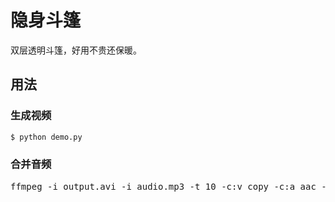 # 隐身斗篷
双层透明斗篷，好用不贵还保暖。

## 用法

### 生成视频
```bash
$ python demo.py
```

### 合并音频

<pre>
ffmpeg -i output.avi -i audio.mp3 -t 10 -c:v copy -c:a aac -strict experimental -map 0:v:0 -map 1:a:0 output.mp4
</pre>